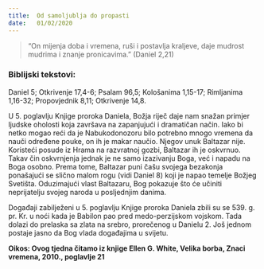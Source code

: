 ```yaml
---
title:  Od samoljublja do propasti
date:   01/02/2020
---
```


> <p></p>
> “On mijenja doba i vremena, ruši i postavlja kraljeve, daje mudrost mudrima i znanje pronicavima.” (Daniel 2,21)

### Biblijski tekstovi:
Daniel 5; Otkrivenje 17,4-6; Psalam 96,5; Kološanima 1,15-17; Rimljanima 1,16-32; Propovjednik 8,11; Otkrivenje 14,8.

U 5. poglavlju Knjige proroka Daniela, Božja riječ daje nam snažan primjer ljudske oholosti koja završava na zapanjujući i dramatičan način. Iako bi netko mogao reći da je Nabukodonozoru bilo potrebno mnogo vremena da nauči određene pouke, on ih je makar naučio. Njegov unuk Baltazar nije. Koristeći posude iz Hrama na razvratnoj gozbi, Baltazar ih je oskvrnuo. Takav čin oskvrnjenja jednak je ne samo izazivanju Boga, već i napadu na Boga osobno. Prema tome, Baltazar puni čašu svojega bezakonja ponašajući se slično malom rogu (vidi Daniel 8) koji je napao temelje Božjeg Svetišta. Oduzimajući vlast Baltazaru, Bog pokazuje što će učiniti neprijatelju svojeg naroda u posljednjim danima.

Događaji zabilježeni u 5. poglavlju Knjige proroka Daniela zbili su se 539. g. pr. Kr. u noći kada je Babilon pao pred medo-perzijskom vojskom. Tada dolazi do prelaska sa zlata na srebro, prorečenog u Danielu 2. Još jednom postaje jasno da Bog vlada događajima u svijetu.

**Oikos: Ovog tjedna čitamo iz knjige Ellen G. White, Velika borba, Znaci vremena, 2010., poglavlje 21**
